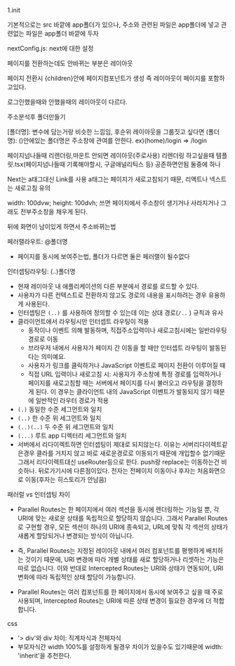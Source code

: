 1.init

기본적으로는 src 바깥에 app폴더가 있으나,
주소와 관련된 파일은 app폴더에 넣고
관련없는 파일은 app폴더 바깥에 두자

nextConfig.js: next에 대한 설정

페이지를 전환하는데도 안바뀌는 부분은 레이아웃

페이지 전환시 {children}안에 페이지컴포넌트가 생성
즉 레이아웃이 페이지를 포함하고있다.

로그인했을때와 안했을때의 레이아웃이 다르다.

주소분석후 폴더만들기

[폴더명]: 변수에 담는거랑 비슷한 느낌임, 후순위
레이아웃을 그룹짓고 싶다면
(폴더명): ()안에있는 폴더명은 주소창에 관여를 안한다. ex)(home)/login => /login

페이지넘나들때 리렌더링,마운트 안되면 레이아웃(주로사용)
리렌더링 하고싶을때 템플릿.tsx(페이지넘나들때 기록해야할시, 구글애널리틱스 등)
공존하면안됨 둘중에 하나

Next는 a태그대신 Link를 사용 a태그는 페이지가 새로고침되기 때문, 리액트나 넥스트는 새로고침 유의

width: 100dvw;
height: 100dvh;
쓰면 페이지에서 주소창이 생기거나 사라지거나 그래도 전부주소창을 채우게 된다.

뒤에 화면이 남이있게 하면서 주소바뀌는법

페러랠라우트: @폴더명

- 페이지를 동시에 보여주는법, 폴더가 다르면 둘은 페러랠이 될수없다

인터셉팅라우팅: (..)폴더명

- 현재 레이아웃 내 애플리케이션의 다른 부분에서 경로를 로드할 수 있다.
- 사용자가 다른 컨텍스트로 전환하지 않고도 경로의 내용을 표시하려는 경우 유용하게 사용된다.
- 인터셉팅은 `(..)` 를 사용하여 정의할 수 있는데 이는 상대 경로(`/..` ) 규칙과 유사
- 클라이언트에서 라우팅시만 인터셉트 라우팅이 적용
  - 동작이나 이벤트 의해 발동하며, 직접주소입력이나 새로고침시에는 일반라우팅경로로 이동
  - 브라우저 내에서 사용자가 페이지 간 이동을 할 때만 인터셉트 라우팅이 발동된다는 의미예요.
  - 사용자가 링크를 클릭하거나 JavaScript 이벤트로 페이지 전환이 이루어질 때
  - 직접 URL 입력이나 새로고침 시: 사용자가 주소창에 특정 경로를 입력하거나 페이지를 새로고침할 때는
    서버에서 페이지를 다시 불러오고 라우팅을 결정하게 된다.
    이 경우는 클라이언트 내의 JavaScript 이벤트가 발동되지 않기 때문에 일반적인 라우터 경로가 적용
- `(.)` 동일한 수준 세그먼트와 일치
- `(..)` 한 수준 위 세그먼트와 일치
- `(..)(..)` 두 수준 위 세그먼트와 일치
- `(...)` 루트 app 디렉터리 세그먼트와 일치
- 서버에서 리다이렉트하면 인터셉팅이 제대로 되지않는다.
  이유는 서버리다이렉트같은경우 클라를 거치지 않고 바로 새로운경로로 이동되기 때문에 개입할수 없기때문
  그래서 리다이렉트대신 useRouter등으로 한다.
  push랑 replace는 이동하는건 비슷하나. 뒤로가기시에 다른점이있다.
  전자는 전페이지 이동이나 후자는 처음화면으로 이동(후자는 히스토리가 안남음)

패러럴 vs 인터셉팅 차이

- Parallel Routes는 한 페이지에서 여러 섹션을 동시에 렌더링하는 기능일 뿐, 각 URI에 맞는 새로운 상태를 독립적으로 할당하지 않습니다. 그래서 Parallel Routes로 구현할 경우, 모든 섹션이 하나의 URI에 종속되고, URL에 맞춰 각 섹션의 상태가 새롭게 할당되거나 변경되는 방식이 아닙니다.

- 즉, Parallel Routes는 지정된 레이아웃 내에서 여러 컴포넌트를 평행하게 배치하는 것이기 때문에, URI 변경에 따라 개별 상태를 새로 할당하거나 리셋하는 기능은 따로 없습니다. 이와 반대로 Intercepted Routes는 URI와 상태가 연동되어, URI 변화에 따라 독립적인 상태 할당이 가능합니다.

- Parallel Routes는 여러 컴포넌트를 한 페이지에서 동시에 보여주고 싶을 때 주로 사용되며, Intercepted Routes는 URI에 따른 상태 변경이 필요한 경우에 더 적합합니다.

css

- '> div'와 div 차이: 직계자식과 전체자식
- 부모자식간 width 100%를 설정하게 될경우 차이가 있을수도 있기때문에
  width: 'inherit'을 추천한다.
